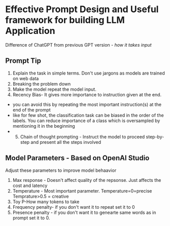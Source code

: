 # Effective Prompt Design and Useful framework for building LLM Application

Difference of ChatGPT from previous GPT version - *how it takes input*

## Prompt Tip
1. Explain the task in simple terms. Don't use jargons as models are trained on web data
2. Breaking the problem down
3. Make the model repeat the model input.
4. Recency Bias- It gives more importance to instruction given at the end.
- you can avoid this by repeating the most important instruction(s) at the end of the prompt
- like for few shot, the classification task can be biased in the order of the labels. You can reduce importance of a class which is oversampled by mentioning it in the beginning
- 5. Chain of thought prompting - Instruct the model to proceed step-by-step and present all the steps involved

## Model Parameters - Based on OpenAI Studio
  Adjust these parameters to improve model behaavior
  1. Max response - Doesn't affect quality of the repsonse. Just affects the cost and latency
  2. Temperature - Most important parameter.
     Temperature=0=precise
     Temprature>0.5 = creative
  3. Toy P-How many tokens to take
  4.  Frequency penalty- if you don't want it to repeat set it to 0
  5.  Presence penalty - if you don't want it to genearte same words as in prompt set it to 0.


